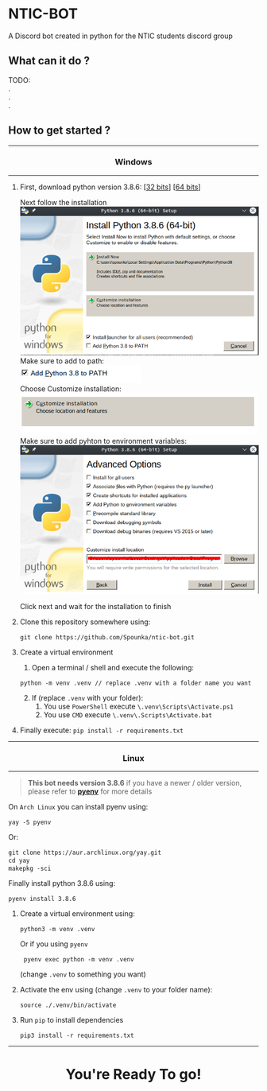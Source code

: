 # NTIC-BOT
A Discord bot created in python for the NTIC students discord group

## What can it do ?
TODO:  
.  
.  
.  

## How to get started ?
----
### <center> Windows </center>
-----
1. First, download python version 3.8.6:
    \[[32 bits](https://www.python.org/ftp/python/3.8.6/python-3.8.6.exe)\]
    \[[64 bits](https://www.python.org/ftp/python/3.8.6/python-3.8.6-amd64.exe)\]  

    Next follow the installation  
    ![Python1](markdown/Python%201.png)  
    Make sure to add to path:  
    ![python2](markdown/Python%202.png)  
    Choose Customize installation:  
    ![Python3](markdown/Python%203.png)  
    Make sure to add pyhton to environment variables:  
    ![Python4](markdown/Python%204.png)

    Click next and wait for the installation to finish  
2. Clone this repository somewhere using:  

       git clone https://github.com/Spounka/ntic-bot.git

3. Create a virtual environment
   1. Open a terminal / shell and execute the following: 
   ```
   python -m venv .venv // replace .venv with a folder name you want
   ```
   2. If (replace `.venv` with your folder):
      1. You use `PowerShell` execute `\.venv\Scripts\Activate.ps1`
      2. You use `CMD` execute `\.venv\.Scripts\Activate.bat` 

4. Finally execute: `pip install -r requirements.txt`

---
### <center>Linux</center>
---
> **This bot needs version 3.8.6** if you have a newer / older version, 
please refer to **[pyenv](https://github.com/pyenv/pyenv)** for more details

On `Arch Linux` you can install pyenv using:

    yay -S pyenv
Or:

    git clone https://aur.archlinux.org/yay.git
    cd yay
    makepkg -sci
Finally install python 3.8.6 using:

    pyenv install 3.8.6

1. Create a virtual environment using:

       python3 -m venv .venv
    Or if you using `pyenv`

        pyenv exec python -m venv .venv
    (change `.venv` to something you want)

2. Activate the env using (change `.venv` to your folder name):
   
       source ./.venv/bin/activate

3. Run `pip` to install dependencies

       pip3 install -r requirements.txt
    
---
# <center>You're Ready To go! </center>